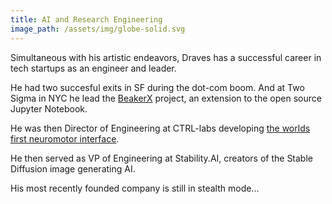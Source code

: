 ```yaml
---
title: AI and Research Engineering
image_path: /assets/img/globe-solid.svg
---
```


<p>
  Simultaneous with his artistic endeavors, Draves has a successful
  career in tech startups as an engineer and leader.
</p>
<p>
  He had two succesful exits in SF during the dot-com boom. And at Two
  Sigma in NYC he lead the <a href="http://beakerx.com/">BeakerX</a>
  project, an extension to the open source Jupyter Notebook.
</p>
<p>
  He was then Director of Engineering at CTRL-labs developing <a
  href="https://www.threads.net/@sussillodavid/post/C36G413uPMB">the
  worlds first neuromotor interface</a>.
</p>
<p>
  He then served as VP of Engineering at Stability.AI, creators of the
  Stable Diffusion image generating AI.
</p>
<p>
  His most recently founded company is still in stealth mode...
</p>

